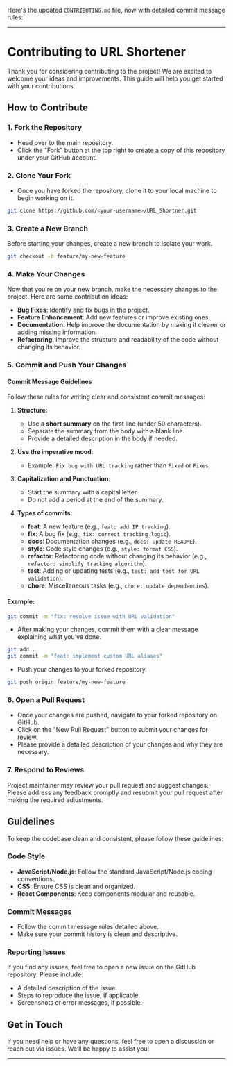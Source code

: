 Here's the updated `CONTRIBUTING.md` file, now with detailed commit message rules:

---

# Contributing to URL Shortener

Thank you for considering contributing to the project! We are excited to welcome your ideas and improvements. This guide will help you get started with your contributions.

## How to Contribute

### 1. Fork the Repository

- Head over to the main repository.
- Click the "Fork" button at the top right to create a copy of this repository under your GitHub account.

### 2. Clone Your Fork

- Once you have forked the repository, clone it to your local machine to begin working on it.

```bash
git clone https://github.com/<your-username>/URL_Shortner.git
```

### 3. Create a New Branch

Before starting your changes, create a new branch to isolate your work.

```bash
git checkout -b feature/my-new-feature
```

### 4. Make Your Changes

Now that you're on your new branch, make the necessary changes to the project. Here are some contribution ideas:
- **Bug Fixes**: Identify and fix bugs in the project.
- **Feature Enhancement**: Add new features or improve existing ones.
- **Documentation**: Help improve the documentation by making it clearer or adding missing information.
- **Refactoring**: Improve the structure and readability of the code without changing its behavior.

### 5. Commit and Push Your Changes

#### Commit Message Guidelines

Follow these rules for writing clear and consistent commit messages:

1. **Structure:**
   - Use a **short summary** on the first line (under 50 characters).
   - Separate the summary from the body with a blank line.
   - Provide a detailed description in the body if needed.

2. **Use the imperative mood**:
   - Example: `Fix bug with URL tracking` rather than `Fixed` or `Fixes`.
   
3. **Capitalization and Punctuation:**
   - Start the summary with a capital letter.
   - Do not add a period at the end of the summary.

4. **Types of commits:**
   - **feat**: A new feature (e.g., `feat: add IP tracking`).
   - **fix**: A bug fix (e.g., `fix: correct tracking logic`).
   - **docs**: Documentation changes (e.g., `docs: update README`).
   - **style**: Code style changes (e.g., `style: format CSS`).
   - **refactor**: Refactoring code without changing its behavior (e.g., `refactor: simplify tracking algorithm`).
   - **test**: Adding or updating tests (e.g., `test: add test for URL validation`).
   - **chore**: Miscellaneous tasks (e.g., `chore: update dependencies`).

#### Example:

```bash
git commit -m "fix: resolve issue with URL validation"
```

- After making your changes, commit them with a clear message explaining what you’ve done.

```bash
git add .
git commit -m "feat: implement custom URL aliases"
```

- Push your changes to your forked repository.

```bash
git push origin feature/my-new-feature
```

### 6. Open a Pull Request

- Once your changes are pushed, navigate to your forked repository on GitHub.
- Click on the "New Pull Request" button to submit your changes for review.
- Please provide a detailed description of your changes and why they are necessary.

### 7. Respond to Reviews

Project maintainer may review your pull request and suggest changes. Please address any feedback promptly and resubmit your pull request after making the required adjustments.

## Guidelines

To keep the codebase clean and consistent, please follow these guidelines:

### Code Style
- **JavaScript/Node.js**: Follow the standard JavaScript/Node.js coding conventions.
- **CSS**: Ensure CSS is clean and organized.
- **React Components**: Keep components modular and reusable.

### Commit Messages
- Follow the commit message rules detailed above.
- Make sure your commit history is clean and descriptive.

### Reporting Issues
If you find any issues, feel free to open a new issue on the GitHub repository. Please include:
- A detailed description of the issue.
- Steps to reproduce the issue, if applicable.
- Screenshots or error messages, if possible.

## Get in Touch

If you need help or have any questions, feel free to open a discussion or reach out via issues. We’ll be happy to assist you!

---
